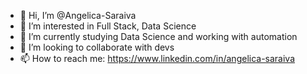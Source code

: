 - 👋 Hi, I’m @Angelica-Saraiva
- 👀 I’m interested in Full Stack, Data Science
- 🌱 I’m currently studying Data Science and working with automation
- 💞️ I’m looking to collaborate with devs
- 📫 How to reach me: https://www.linkedin.com/in/angelica-saraiva

<!---
Angelica-Saraiva/Angelica-Saraiva is a ✨ special ✨ repository because its `README.md` (this file) appears on your GitHub profile.
You can click the Preview link to take a look at your changes.
--->

